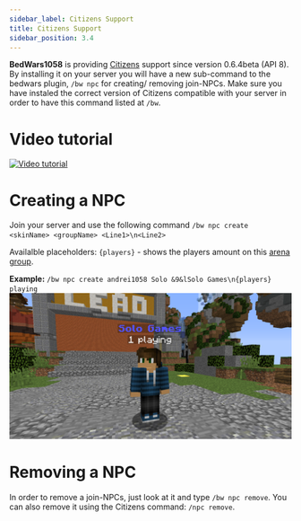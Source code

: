 ```yaml
---
sidebar_label: Citizens Support
title: Citizens Support
sidebar_position: 3.4
---
```

**BedWars1058** is providing [Citizens](https://www.spigotmc.org/resources/citizens.13811/) support since version 0.6.4beta (API 8). By installing it on your server you will have a new sub-command to the bedwars plugin, `/bw npc` for creating/ removing join-NPCs. Make sure you have instaled the correct version of Citizens compatible with your server in order to have this command listed at `/bw`.

# Video tutorial

[![Video tutorial](https://img.youtube.com/vi/6aluXVNN--Q/0.jpg)](https://www.youtube.com/watch?v=6aluXVNN--Q "Tutorial")

# Creating a NPC
Join your server and use the following command `/bw npc create <skinName> <groupName> <Line1>\n<Line2>`

Availalble placeholders: `{players}` - shows the players amount on this [arena group](arena-groups).

**Example:** `/bw npc create andrei1058 Solo &9&lSolo Games\n{players} playing`
![2018-09-02_03.07.28](/uploads/2018-09-02_03.07.28.png)

# Removing a NPC
In order to remove a join-NPCs, just look at it and type `/bw npc remove`. You can also remove it using the Citizens command: `/npc remove`.
